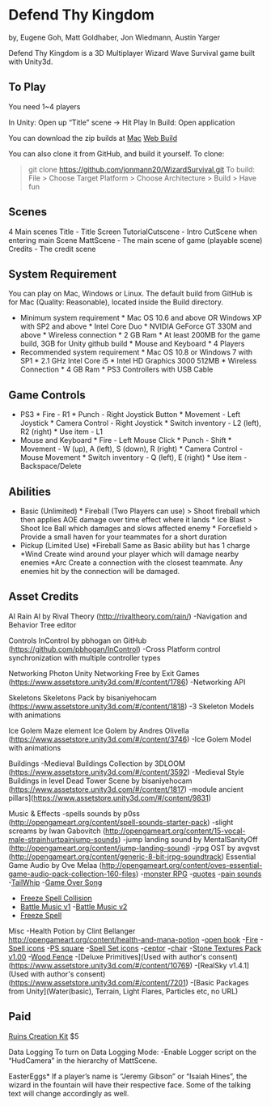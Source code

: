 # Defend Thy Kingdom
by, Eugene Goh, Matt Goldhaber, Jon Wiedmann, Austin Yarger

Defend Thy Kingdom is a 3D Multiplayer Wizard Wave Survival game built with Unity3d. 

## To Play
You need 1~4 players

In Unity:
	Open up “Title” scene -> Hit Play
In Build:
	Open application

You can download the zip builds at
[Mac](http://www.ayarger.com/GAMES/WizardSurvival/MacBuild.zip) 
[Web Build](http://www.ayarger.com/GAMES/WizardSurvival/webtest/webtest.html)

You can also clone it from GitHub, and build it yourself. 
To clone:
> git clone https://github.com/jonmann20/WizardSurvival.git
To build:
> File > Choose Target Platform > Choose Architecture > Build > Have fun

## Scenes
4 Main scenes
	Title - Title Screen
	TutorialCutscene - Intro CutScene when entering main Scene
	MattScene - The main scene of game (playable scene)
	Credits - The credit scene

## System Requirement
You can play on Mac, Windows or Linux. 
The default build from GitHub is for Mac (Quality: Reasonable), located inside the Build directory.
* Minimum system requirement
       * Mac OS 10.6 and above OR Windows XP with SP2 and above
       * Intel Core Duo
       * NVIDIA GeForce GT 330M and above
       * Wireless connection
       * 2 GB Ram
       * At least 200MB for the game build, 3GB for Unity github build
       * Mouse and Keyboard
       * 4 Players
* Recommended system requirement
       * Mac OS 10.8 or Windows 7 with SP1
       * 2.1 GHz Intel Core i5
       * Intel HD Graphics 3000 512MB
       * Wireless Connection
       * 4 GB Ram
       * PS3 Controllers with USB Cable

## Game Controls
* PS3
      * Fire                  - R1
      * Punch                 - Right Joystick Button 
      * Movement              - Left Joystick
      * Camera Control        - Right Joystick
      * Switch inventory      - L2 (left), R2 (right)
      * Use item              - L1
* Mouse and Keyboard
      * Fire                  - Left Mouse Click
      * Punch                 - Shift
      * Movement              - W (up), A (left), S (down), R (right)
      * Camera Control        - Mouse Movement
      * Switch inventory      - Q (left), E (right)
      * Use item              - Backspace/Delete

## Abilities
* Basic (Unlimited)
       * Fireball (Two Players can use)
                > Shoot fireball which then applies AOE damage over time effect where it lands
       * Ice Blast
		> Shoot Ice Ball which damages and slows affected enemy
       * Forcefield
		> Provide a small haven for your teammates for a short duration
* Pickup (Limited Use)
	*Fireball
		Same as Basic ability but has 1 charge
	*Wind
		Create wind around your player which will damage nearby enemies
	*Arc
                Create a connection with the closest teammate. Any enemies hit by the connection will be damaged. 

## Asset Credits
AI
Rain AI by Rival Theory (http://rivaltheory.com/rain/)
-Navigation and Behavior Tree editor

Controls
InControl by pbhogan on GitHub (https://github.com/pbhogan/InControl)
-Cross Platform control synchronization with multiple controller types

Networking
Photon Unity Networking Free by Exit Games (https://www.assetstore.unity3d.com/#/content/1786)
-Networking API

Skeletons
Skeletons Pack by bisaniyehocam (https://www.assetstore.unity3d.com/#/content/1818)
-3 Skeleton Models with animations 

Ice Golem
Maze element Ice Golem by Andres Olivella (https://www.assetstore.unity3d.com/#/content/3746)
-Ice Golem Model with animations

Buildings
-Medieval Buildings Collection by 3DLOOM (https://www.assetstore.unity3d.com/#/content/3592)
-Medieval Style Buildings in level
Dead Tower Scene by bisaniyehocam
(https://www.assetstore.unity3d.com/#/content/1817)
-module ancient pillars](https://www.assetstore.unity3d.com/#/content/9831)

Music & Effects
-spells sounds by p0ss (http://opengameart.org/content/spell-sounds-starter-pack)
-slight screams by Iwan Gabovitch (http://opengameart.org/content/15-vocal-male-strainhurtpainjump-sounds)
-jump landing sound by MentalSanityOff (http://opengameart.org/content/jump-landing-sound)
-jrpg OST by avgvst
(http://opengameart.org/content/generic-8-bit-jrpg-soundtrack)
Essential Game Audio by Ove Melaa (http://opengameart.org/content/oves-essential-game-audio-pack-collection-160-files)
-[monster RPG](http://opengameart.org/content/42-monster-rpg-2-music-tracks)
-[quotes](http://opengameart.org/content/character-quotes)
-[pain sounds](http://opengameart.org/content/11-male-human-paindeath-sounds)
-[TailWhip](http://opengameart.org/content/fire-whip-hit-yo-frankie)
-[Game Over Song](http://opengameart.org/content/winter-feeling)
- [Freeze Spell Collision](http://opengameart.org/content/freeze-spell-0)
- [Battle Music v1](http://opengameart.org/content/cold-hearted-ver1)
-[Battle Music v2](http://opengameart.org/content/cold-hearted-ver2)
- [Freeze Spell](http://opengameart.org/content/stream-sounds)

Misc
-Health Potion by Clint Bellanger http://opengameart.org/content/health-and-mana-potion
-[open book](http://opengameart.org/content/spell-book-of-fire)
-[Fire](http://opengameart.org/content/fire-evil-spell)
-[Spell icons](http://opengameart.org/content/spell-icon-collection-part-2)
-[PS square](http://img2.wikia.nocookie.net/__cb20120325215237/evangelion/images/e/e3/PS_Square_Icon.png)
-[Spell Set icons](http://opengameart.org/content/spell-set)
-[ceptor](http://opengameart.org/content/basic-wand)
-[chair](http://opengameart.org/content/wooden-furniture)
-[Stone Textures Pack v1.00](https://www.assetstore.unity3d.com/#/content/12962)
-[Wood Fence](https://www.assetstore.unity3d.com/#/content/2630)
-[Deluxe Primitives](Used with author's consent)(https://www.assetstore.unity3d.com/#/content/10769)
-[RealSky v1.4.1](Used with author's consent)(https://www.assetstore.unity3d.com/#/content/7201)
-[Basic Packages from Unity](Water(basic), Terrain, Light Flares, Particles etc, no URL)

## Paid
[Ruins Creation Kit](https://www.assetstore.unity3d.com/#/content/2235) $5

Data Logging
To turn on Data Logging Mode:
-Enable Logger script on the “HudCamera” in the hierarchy of MattScene.

EasterEggs*
If a player’s name is “Jeremy Gibson” or “Isaiah Hines”, the wizard in the fountain will have their respective face. Some of the talking text will change accordingly as well. 


